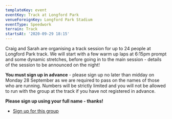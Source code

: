 ```yaml
---
templateKey: event
eventKey: Track at Longford Park
venueForeignKey: Longford Park Stadium
eventType: Speedwork
terrain: Track
startsAt: '2020-09-29 18:15'
---
```

Craig and Sarah are organising a track session for up to 24 people at Longford Park track. We will start with a few 
warm up laps at 6:15pm prompt and some dynamic stretches, before going in to the main session - details of the session 
to be announced on the night!

**You must sign up in advance** - please sign up no later than midday on Monday 28 September as we 
are required to pass on the names of those who are running. Numbers will be strictly limited and you will not be allowed 
to run with the group at the track if you have not registered in advance.

**Please sign up using your full name - thanks!**

* [Sign up for this group](https://doodle.com/poll/bnwsxcxuufwd979i)
